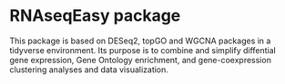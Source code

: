 # RNAseqEasy package

This package is based on DESeq2, topGO and WGCNA packages in a tidyverse environment. Its purpose is to combine and simplify diffential gene expression, Gene Ontology enrichment, and gene-coexpression clustering analyses and data visualization.
